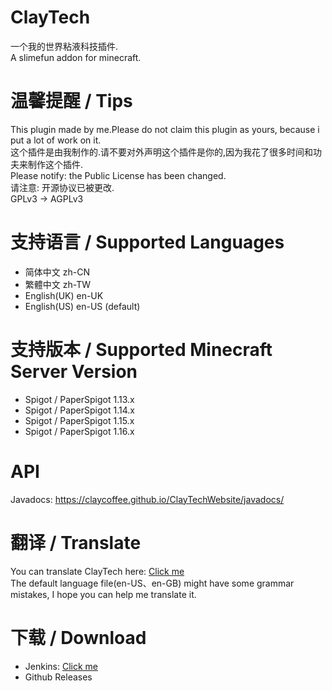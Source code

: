 # ClayTech
一个我的世界粘液科技插件.  
A slimefun addon for minecraft.  

# 温馨提醒 / Tips
This plugin made by me.Please do not claim this plugin as yours, because i put a lot of work on it.  
这个插件是由我制作的.请不要对外声明这个插件是你的,因为我花了很多时间和功夫来制作这个插件.  
Please notify: the Public License has been changed.  
请注意: 开源协议已被更改.  
GPLv3 → AGPLv3  

# 支持语言 / Supported Languages
* 简体中文 zh-CN
* 繁體中文 zh-TW
* English(UK) en-UK
* English(US) en-US (default)

# 支持版本 / Supported Minecraft Server Version
* Spigot / PaperSpigot 1.13.x
* Spigot / PaperSpigot 1.14.x
* Spigot / PaperSpigot 1.15.x
* Spigot / PaperSpigot 1.16.x

# API
Javadocs: https://claycoffee.github.io/ClayTechWebsite/javadocs/

# 翻译 / Translate
You can translate ClayTech here: [Click me](https://gitlocalize.com/repo/4241)  
The default language file(en-US、en-GB) might have some grammar mistakes, I hope you can help me translate it.

# 下载 / Download
* Jenkins: [Click me](http://build.claycoffee.cn:8688/)  
* Github Releases

